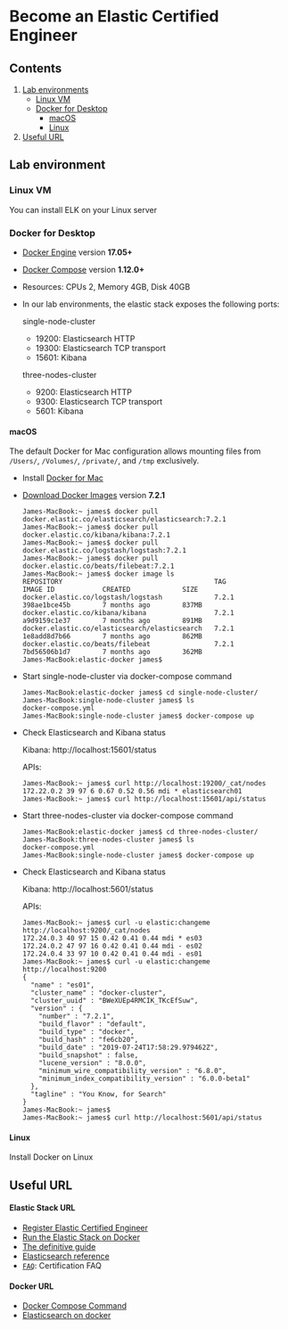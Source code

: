 # Become an Elastic Certified Engineer


## Contents

1. [Lab environments](#lab-environment)
   * [Linux VM](#linux-vm)
   * [Docker for Desktop](#docker-for-desktop)
     * [macOS](#macos)
     * [Linux](#linux)
2. [Useful URL](#useful-url)



## Lab environment

### Linux VM

You can install ELK on your Linux server

### Docker for Desktop

* [Docker Engine](https://docs.docker.com/install/) version **17.05+**
* [Docker Compose](https://docs.docker.com/compose/install/) version **1.12.0+**
* Resources: CPUs 2, Memory 4GB, Disk 40GB
* In our lab environments, the elastic stack exposes the following ports:

  single-node-cluster
  * 19200: Elasticsearch HTTP
  * 19300: Elasticsearch TCP transport
  * 15601: Kibana

  three-nodes-cluster
  * 9200: Elasticsearch HTTP
  * 9300: Elasticsearch TCP transport
  * 5601: Kibana


#### macOS

The default Docker for Mac configuration allows mounting files from `/Users/`, `/Volumes/`, `/private/`, and `/tmp`
exclusively.

* Install [Docker for Mac](https://docs.docker.com/docker-for-mac/install/)

* [Download Docker Images](https://www.docker.elastic.co/) version **7.2.1**
  ```console
  James-MacBook:~ james$ docker pull docker.elastic.co/elasticsearch/elasticsearch:7.2.1
  James-MacBook:~ james$ docker pull docker.elastic.co/kibana/kibana:7.2.1
  James-MacBook:~ james$ docker pull docker.elastic.co/logstash/logstash:7.2.1
  James-MacBook:~ james$ docker pull docker.elastic.co/beats/filebeat:7.2.1
  James-MacBook:~ james$ docker image ls
  REPOSITORY                                      TAG                 IMAGE ID            CREATED             SIZE
  docker.elastic.co/logstash/logstash             7.2.1               398ae1bce45b        7 months ago        837MB
  docker.elastic.co/kibana/kibana                 7.2.1               a9d9159c1e37        7 months ago        891MB
  docker.elastic.co/elasticsearch/elasticsearch   7.2.1               1e8add8d7b66        7 months ago        862MB
  docker.elastic.co/beats/filebeat                7.2.1               7bd56506b1d7        7 months ago        362MB
  James-MacBook:elastic-docker james$
  ```

* Start single-node-cluster via docker-compose command
  ```console
  James-MacBook:elastic-docker james$ cd single-node-cluster/
  James-MacBook:single-node-cluster james$ ls
  docker-compose.yml
  James-MacBook:single-node-cluster james$ docker-compose up
  ```

* Check Elasticsearch and Kibana status

    Kibana: http://localhost:15601/status
    
    APIs:
    ```console
    James-MacBook:~ james$ curl http://localhost:19200/_cat/nodes
    172.22.0.2 39 97 6 0.67 0.52 0.56 mdi * elasticsearch01
    James-MacBook:~ james$ curl http://localhost:15601/api/status
    ```

* Start three-nodes-cluster via docker-compose command
  ```console
  James-MacBook:elastic-docker james$ cd three-nodes-cluster/
  James-MacBook:three-nodes-cluster james$ ls
  docker-compose.yml
  James-MacBook:single-node-cluster james$ docker-compose up
  ```

* Check Elasticsearch and Kibana status

    Kibana: http://localhost:5601/status
    
    APIs:
    ```console
    James-MacBook:~ james$ curl -u elastic:changeme http://localhost:9200/_cat/nodes
    172.24.0.3 40 97 15 0.42 0.41 0.44 mdi * es03
    172.24.0.2 47 97 16 0.42 0.41 0.44 mdi - es02
    172.24.0.4 33 97 10 0.42 0.41 0.44 mdi - es01
    James-MacBook:~ james$ curl -u elastic:changeme http://localhost:9200
    {
      "name" : "es01",
      "cluster_name" : "docker-cluster",
      "cluster_uuid" : "BWeXUEp4RMCIK_TKcEfSuw",
      "version" : {
        "number" : "7.2.1",
        "build_flavor" : "default",
        "build_type" : "docker",
        "build_hash" : "fe6cb20",
        "build_date" : "2019-07-24T17:58:29.979462Z",
        "build_snapshot" : false,
        "lucene_version" : "8.0.0",
        "minimum_wire_compatibility_version" : "6.8.0",
        "minimum_index_compatibility_version" : "6.0.0-beta1"
      },
      "tagline" : "You Know, for Search"
    }
    James-MacBook:~ james$ 
    James-MacBook:~ james$ curl http://localhost:5601/api/status
    ```


#### Linux

Install Docker on Linux


## Useful URL

#### Elastic Stack URL
  * [Register Elastic Certified Engineer](https://training.elastic.co/exam/elastic-certified-engineer)
  * [Run the Elastic Stack on Docker](https://www.elastic.co/guide/en/elastic-stack-get-started/master/get-started-docker.html)
  * [The definitive guide](https://www.elastic.co/guide/en/elasticsearch/guide/current/index.html)
  * [Elasticsearch reference](https://www.elastic.co/guide/en/elasticsearch/reference/7.2/index.html)
  * [`FAQ`](https://www.elastic.co/training/certification/faq): Certification FAQ 
  
#### Docker URL  
  * [Docker Compose Command](https://docs.docker.com/compose/reference/overview/)
  * [Elasticsearch on docker](https://www.elastic.co/guide/en/elasticsearch/reference/7.2/docker.html)






[elk-stack]: https://www.elastic.co/elk-stack
[stack-features]: https://www.elastic.co/products/stack

[config-es]: ./elasticsearch/config/elasticsearch.yml
[config-kbn]: ./kibana/config/kibana.yml
[config-ls]: ./logstash/config/logstash.yml
